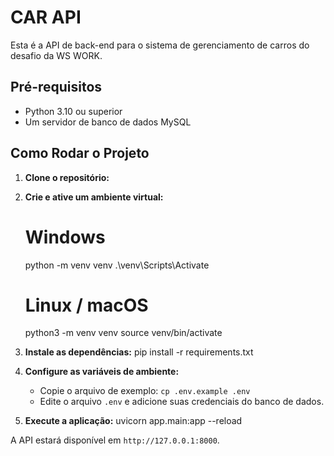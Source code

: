 # CAR API

Esta é a API de back-end para o sistema de gerenciamento de carros do desafio da WS WORK.

## Pré-requisitos

- Python 3.10 ou superior
- Um servidor de banco de dados MySQL

## Como Rodar o Projeto

1.  **Clone o repositório:**

2.  **Crie e ative um ambiente virtual:**

    # Windows
    python -m venv venv
    .\venv\Scripts\Activate

    # Linux / macOS
    python3 -m venv venv
    source venv/bin/activate


3.  **Instale as dependências:**
    pip install -r requirements.txt

4.  **Configure as variáveis de ambiente:**
    - Copie o arquivo de exemplo: `cp .env.example .env`
    - Edite o arquivo `.env` e adicione suas credenciais do banco de dados.

5.  **Execute a aplicação:**
    uvicorn app.main:app --reload

A API estará disponível em `http://127.0.0.1:8000`.


